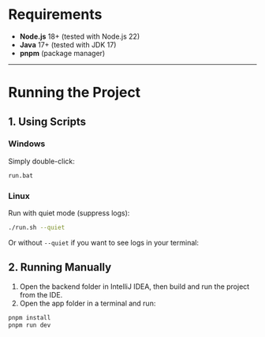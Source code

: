 # Requirements

- **Node.js** 18+ (tested with Node.js 22)
- **Java** 17+ (tested with JDK 17)
- **pnpm** (package manager)

---

# Running the Project

## 1. Using Scripts

### Windows

Simply double-click:

```bash
run.bat
```

### Linux

Run with quiet mode (suppress logs):

```bash
./run.sh --quiet
```

Or without `--quiet` if you want to see logs in your terminal:

## 2. Running Manually

1. Open the backend folder in IntelliJ IDEA, then build and run the project from the IDE.
2. Open the app folder in a terminal and run:

```bash
pnpm install
pnpm run dev
```
